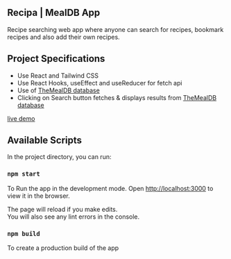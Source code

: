 ## Recipa | MealDB App

Recipe searching web app where anyone can search for recipes, bookmark recipes and also add their own recipes.

## Project Specifications

- Use React and Tailwind CSS
- Use React Hooks, useEffect and useReducer for fetch api
- Use of [TheMealDB database](https://www.themealdb.com/api.php)
- Clicking on Search button fetches & displays results from [TheMealDB database](https://www.themealdb.com/api.php)

[live demo](https://recipa.netlify.app/)

## Available Scripts

In the project directory, you can run:

### `npm start`

To Run the app in the development mode.
Open [http://localhost:3000](http://localhost:3000) to view it in the browser.

The page will reload if you make edits.\
You will also see any lint errors in the console.

### `npm build`

To create a production build of the app
